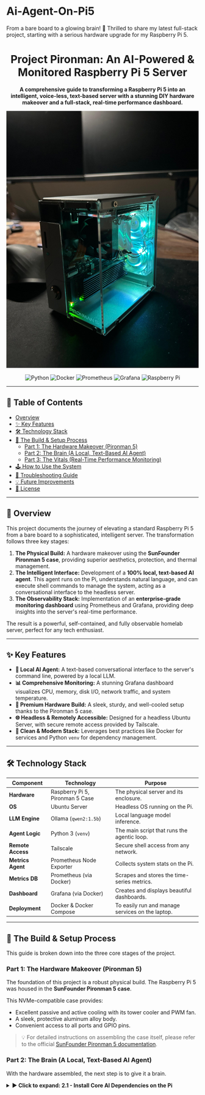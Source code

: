 # Ai-Agent-On-Pi5
From a bare board to a glowing brain! 🧠 Thrilled to share my latest full-stack project, starting with a serious hardware upgrade for my Raspberry Pi 5.

<div align="center">

# Project Pironman: An AI-Powered & Monitored Raspberry Pi 5 Server

**A comprehensive guide to transforming a Raspberry Pi 5 into an intelligent, voice-less, text-based server with a stunning DIY hardware makeover and a full-stack, real-time performance dashboard.**

</div>

<p align="center">
  <img alt="Pironman 5 Build" src="WhatsApp Image 2025-09-26 at 21.58.31.jpeg" width="600">
</p>

<p align="center">
  <img alt="Python" src="https://img.shields.io/badge/Python-3776AB?style=for-the-badge&logo=python&logoColor=white">
  <img alt="Docker" src="https://img.shields.io/badge/Docker-2496ED?style=for-the-badge&logo=docker&logoColor=white">
  <img alt="Prometheus" src="https://img.shields.io/badge/Prometheus-E6522C?style=for-the-badge&logo=prometheus&logoColor=white">
  <img alt="Grafana" src="https://img.shields.io/badge/Grafana-F46800?style=for-the-badge&logo=grafana&logoColor=white">
  <img alt="Raspberry Pi" src="https://img.shields.io/badge/Raspberry%20Pi-A22846?style=for-the-badge&logo=raspberrypi&logoColor=white">
</p>

---

## 📖 Table of Contents

- [Overview](#-overview)
- [✨ Key Features](#-features)
- [🛠️ Technology Stack](#️-technology-stack)
- [🚀 The Build & Setup Process](#-the-build--setup-process)
  - [Part 1: The Hardware Makeover (Pironman 5)](#part-1-the-hardware-makeover-pironman-5)
  - [Part 2: The Brain (A Local, Text-Based AI Agent)](#part-2-the-brain-a-local-text-based-ai-agent)
  - [Part 3: The Vitals (Real-Time Performance Monitoring)](#part-3-the-vitals-real-time-performance-monitoring)
- [🕹️ How to Use the System](#️-how-to-use-the-system)
- [🚨 Troubleshooting Guide](#-troubleshooting-guide)
- [💡 Future Improvements](#-future-improvements)
- [📜 License](#-license)

---

## 📝 Overview

This project documents the journey of elevating a standard Raspberry Pi 5 from a bare board to a sophisticated, intelligent server. The transformation follows three key stages:

1.  **The Physical Build:** A hardware makeover using the **SunFounder Pironman 5 case**, providing superior aesthetics, protection, and thermal management.
2.  **The Intelligent Interface:** Development of a **100% local, text-based AI agent**. This agent runs on the Pi, understands natural language, and can execute shell commands to manage the system, acting as a conversational interface to the headless server.
3.  **The Observability Stack:** Implementation of an **enterprise-grade monitoring dashboard** using Prometheus and Grafana, providing deep insights into the server's real-time performance.

The result is a powerful, self-contained, and fully observable homelab server, perfect for any tech enthusiast.

---

## ✨ Key Features

-   **🤖 Local AI Agent:** A text-based conversational interface to the server's command line, powered by a local LLM.
-   **📊 Comprehensive Monitoring:** A stunning Grafana dashboard visualizes CPU, memory, disk I/O, network traffic, and system temperature.
-   **💎 Premium Hardware Build:** A sleek, sturdy, and well-cooled setup thanks to the Pironman 5 case.
-   **🌐 Headless & Remotely Accessible:** Designed for a headless Ubuntu Server, with secure remote access provided by Tailscale.
-   **🐳 Clean & Modern Stack:** Leverages best practices like Docker for services and Python `venv` for dependency management.

---

## 🛠️ Technology Stack

| Component         | Technology                 | Purpose                                     |
| ----------------- | -------------------------- | ------------------------------------------- |
| **Hardware** | Raspberry Pi 5, Pironman 5 Case | The physical server and its enclosure.      |
| **OS** | Ubuntu Server              | Headless OS running on the Pi.              |
| **LLM Engine** | Ollama (`qwen2:1.5b`)      | Local language model inference.             |
| **Agent Logic** | Python 3 (`venv`)          | The main script that runs the agentic loop. |
| **Remote Access** | Tailscale                  | Secure shell access from any network.       |
| **Metrics Agent** | Prometheus Node Exporter   | Collects system stats on the Pi.            |
| **Metrics DB** | Prometheus (via Docker)    | Scrapes and stores the time-series metrics. |
| **Dashboard** | Grafana (via Docker)       | Creates and displays beautiful dashboards.  |
| **Deployment** | Docker & Docker Compose    | To easily run and manage services on the laptop. |

---

## 🚀 The Build & Setup Process

This guide is broken down into the three core stages of the project.

### Part 1: The Hardware Makeover (Pironman 5)

The foundation of this project is a robust physical build. The Raspberry Pi 5 was housed in the **SunFounder Pironman 5 case**.

This NVMe-compatible case provides:
-   Excellent passive and active cooling with its tower cooler and PWM fan.
-   A sleek, protective aluminum alloy body.
-   Convenient access to all ports and GPIO pins.

> 💡 For detailed instructions on assembling the case itself, please refer to the official [SunFounder Pironman 5 documentation](https://docs.sunfounder.com/en/latest/pironman_5.html).

### Part 2: The Brain (A Local, Text-Based AI Agent)

With the hardware assembled, the next step is to give it a brain.

<details>
<summary><strong>► Click to expand: 2.1 - Install Core AI Dependencies on the Pi</strong></summary>

```bash
# Update system and install necessary tools
sudo apt update && sudo apt upgrade -y
sudo apt install -y git python3-pip python3-venv


# Install Ollama and pull the model
curl -fsSL [https://ollama.com/install.sh](https://ollama.com/install.sh) | sh
ollama pull qwen2:1.5b


</details>

<details>
<summary><strong>► Click to expand: 2.2 - Set up the Python Agent</strong></summary>

1. Create the Virtual Environment

Bash

# Navigate to your home directory
cd ~
python3 -m venv agent-env

# Activate the environment
source agent-env/bin/activate
2. Install Python Packages
With the (agent-env) active, install the required library:

Bash

pip install ollama
3. Create the agent.py Script
Create a new file agent.py and paste the code below into it.

Python

import ollama
import subprocess
import json

def agent_speak(text):
    """Prints the agent's response to the terminal."""
    print(f"\n🤖 Agent: {text}")

def get_user_input():
    """Gets input from the user's keyboard."""
    return input(f"\n👤 You: ")

def run_agentic_loop(user_prompt):
    """The main logic for the agent."""
    system_prompt = """
    You are a helpful AI assistant running on a Raspberry Pi.
    Your goal is to assist the user by running shell commands on the Ubuntu Server.
    You must assess the user's request and decide if a shell command is needed.
    Respond in JSON format with three fields:
    1. "thought": Your reasoning process and a brief explanation of the command if you use one.
    2. "action": Either "shell" if a command is needed, or "speak" if not.
    3. "command_or_speak_text": The exact shell command to run, or the text for you to speak directly.
    """
    
    print("\n🤔 Agent: Thinking...")
    try:
        response = ollama.chat(
            model='qwen2:1.5b',
            messages=[
                {'role': 'system', 'content': system_prompt},
                {'role': 'user', 'content': user_prompt}
            ],
            format='json'
        )
        response_data = json.loads(response['message']['content'])
        thought = response_data.get("thought", "I didn't have a clear thought process.")
        action = response_data.get("action")
        command_or_speak_text = response_data.get("command_or_speak_text")

        print(f"🧠 Agent's Thought: {thought}")

        if action == "shell":
            agent_speak("Okay, I will run this command:")
            print(f"   💻 `{command_or_speak_text}`")
            try:
                result = subprocess.run(command_or_speak_text, shell=True, check=True, capture_output=True, text=True)
                output = result.stdout.strip()
                agent_speak(f"Here is the result:\n\n---\n{output}\n---")
            except subprocess.CalledProcessError as e:
                agent_speak(f"An error occurred: {e.stderr.strip()}")
        elif action == "speak":
            agent_speak(command_or_speak_text)
        else:
            agent_speak("I'm sorry, I wasn't sure how to respond to that.")

    except Exception as e:
        agent_speak(f"I encountered an error: {e}")

if __name__ == "__main__":
    agent_speak("Agent is online. Type your commands below. Type 'exit' or 'quit' to end.")
    while True:
        prompt = get_user_input()
        if not prompt or prompt.lower() in ["exit", "quit", "goodbye"]:
            agent_speak("Goodbye!")
            break
        run_agentic_loop(prompt)
</details>

Part 3: The Vitals (Real-Time Performance Monitoring)
Finally, we give our server a health dashboard.

<details>
<summary><strong>► Click to expand: 3.1 - Install Node Exporter on the Pi</strong></summary>

Bash

# 1. Download and install Node Exporter
cd ~
wget [https://github.com/prometheus/node_exporter/releases/download/v1.8.1/node_exporter-1.8.1.linux-arm64.tar.gz](https://github.com/prometheus/node_exporter/releases/download/v1.8.1/node_exporter-1.8.1.linux-arm64.tar.gz)
tar xvfz node_exporter-1.8.1.linux-arm64.tar.gz
sudo mv node_exporter-1.8.1.linux-arm64/node_exporter /usr/local/bin/
rm -rf node_exporter-1.8.1.linux-arm64*

# 2. Create a systemd service to run it on boot
sudo nano /etc/systemd/system/node_exporter.service

# Paste this content into the file:
# [Unit]
# Description=Prometheus Node Exporter
# ... (Full content is in the guide above) ...
# [Install]
# WantedBy=multi-user.target

# 3. Enable and start the service
sudo systemctl daemon-reload
sudo systemctl enable node_exporter
sudo systemctl start node_exporter
</details>

<details>
<summary><strong>► Click to expand: 3.2 - Set up Prometheus & Grafana on Your Laptop</strong></summary>

Install Docker Desktop and the Tailscale client on your laptop.

Create a new project folder and add the following two files inside it.

Find your Pi's Tailscale IP Address (e.g., 100.x.x.x) and use it in prometheus.yml.

prometheus.yml

YAML

global:
  scrape_interval: 15s
scrape_configs:
  - job_name: 'pironman_pi5'
    static_configs:
      - targets: ['<YOUR_PI_TAILSCALE_IP>:9100']
docker-compose.yml

YAML

services:
  prometheus:
    image: prom/prometheus:latest
    container_name: prometheus
    ports: ["9090:9090"]
    volumes: ["./prometheus.yml:/etc/prometheus/prometheus.yml"]
    command: ['--config.file=/etc/prometheus/prometheus.yml']
    networks: [monitor-net]
  grafana:
    image: grafana/grafana:latest
    container_name: grafana
    ports: ["3000:3000"]
    volumes: [grafana-data:/var/lib/grafana]
    networks: [monitor-net]
volumes:
  grafana-data:
networks:
  monitor-net:
    driver: bridge
Launch the stack from your terminal in the project folder: docker-compose up -d.

</details>

<details>
<summary><strong>► Click to expand: 3.3 - Configure the Grafana Dashboard</strong></summary>

Open your browser to http://localhost:3000.

Log in (admin/admin).

Add Data Source: Go to Connections > Data Sources > Prometheus. Set the URL to http://prometheus:9090 and click "Save & Test".

Import Dashboard: Go to Dashboards > New > Import. Use Grafana.com dashboard ID 1860. Select your Prometheus data source and click "Import".

</details>

🕹️ How to Use the System
To Monitor Performance: Open http://localhost:3000 on your laptop to view the Grafana dashboard.

To Access the Pi Remotely: Use ssh your_user@<PI_TAILSCALE_NAME_OR_IP> from any machine on your Tailscale network.

To Talk to the Agent: SSH into the Pi, activate the venv (source ~/agent-env/bin/activate), and run python3 agent.py.

🚨 Troubleshooting Guide
<details>
<summary><strong>Problem: pip install fails with externally-managed-environment.</strong></summary>
✅ Solution: Always use a Python virtual environment (venv) for projects to isolate dependencies from the system. The instructions in this guide follow this best practice.
</details>

<details>
<summary><strong>Problem: docker-compose up fails with address already in use for port 3000.</strong></summary>
✅ Solution: Another service is using the port. Change the port mapping in docker-compose.yml under grafana from &quot;3000:3000&quot; to &quot;3001:3000&quot; and access Grafana at http://localhost:3001.
</details>

<details>
<summary><strong>Problem: In Grafana, I get a lookup prometheus: no such host error.</strong></summary>
✅ Solution: This is a Docker networking issue. The docker-compose.yml file provided solves this by creating an explicit monitor-net network that both services join. Ensure your file matches.
</details>

💡 Future Improvements
Expand Agent Tools: Give the agent the ability to interact with APIs (e.g., weather, home automation).

Implement Memory: Add a vector database for semantic memory, allowing the agent to recall past conversations.

Expand Monitoring: Add exporters for specific services running on the Pi (e.g., a Pi-hole exporter or container monitoring with cAdvisor).

📜 License
This project is licensed under the MIT License.
